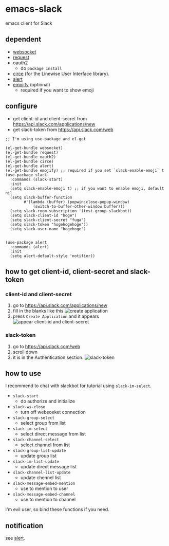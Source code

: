 # emacs-slack

emacs client for Slack

## dependent
- [websocket](https://github.com/ahyatt/emacs-websocket)
- [request](https://github.com/tkf/emacs-request)
- oauth2
  - do `package install`
- [circe](https://github.com/jorgenschaefer/circe) (for the Linewise
  User Interface library).
- [alert](https://github.com/jwiegley/alert)
- [emojify](iqbalansari/emacs-emojify) (optional)
  - required if you want to show emoji


## configure

- get client-id and client-secret from https://api.slack.com/applications/new
- get slack-token from https://api.slack.com/web

```elisp
;; I'm using use-package and el-get

(el-get-bundle websocket)
(el-get-bundle request)
(el-get-bundle oauth2)
(el-get-bundle circe)
(el-get-bundle alert)
(el-get-bundle emojify) ;; required if you set `slack-enable-emoji` t
(use-package slack
  :commands (slack-start)
  :init
  (setq slack-enable-emoji t) ;; if you want to enable emoji, default nil
  (setq slack-buffer-function
        #'(lambda (buffer) (popwin:close-popup-window)
            (switch-to-buffer-other-window buffer)))
  (setq slack-room-subscription '(test-group slackbot))
  (setq slack-client-id "hoge")
  (setq slack-client-secret "fuga")
  (setq slack-token "hogehogehoge"))
  (setq slack-user-name "hogehoge")


(use-package alert
  :commands (alert)
  :init
  (setq alert-default-style 'notifier))

```


## how to get client-id, client-secret and slack-token

### client-id and client-secret

1. go to https://api.slack.com/applications/new
2. fill in the blanks like this
![create application](https://github.com/yuya373/emacs-slack/wiki/images/how_to_get_client_id_and_client_secret_1.png)
3. press `Create Application` and it appears
![appear client-id and client-secret](https://github.com/yuya373/emacs-slack/wiki/images/how_to_get_client_id_and_client_secret_2.png)


### slack-token

1. go to https://api.slack.com/web
2. scroll down
3. it is in the Authentication section.
![slack-token](https://github.com/yuya373/emacs-slack/wiki/images/how_to_get_api_token.png)

## how to use

I recommend to chat with slackbot for tutorial using `slack-im-select`.

- `slack-start`
  - do authorize and initialize
- `slack-ws-close`
  - turn off websoeket connection
- `slack-group-select`
  - select group from list
- `slack-im-select`
  - select direct message from list
- `slack-channel-select`
  - select channel from list
- `slack-group-list-update`
  - update group list
- `slack-im-list-update`
  - update direct message list
- `slack-channel-list-update`
  - update chennel list
- `slack-message-embed-mention`
  - use to mention to user
- `slack-message-embed-channel`
  - use to mention to channel

I'm evil user, so bind these functions if you need.


## notification

see [alert](https://github.com/jwiegley/alert).



